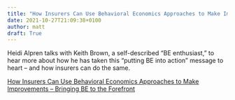 ```yaml
---
title: "How Insurers Can Use Behavioral Economics Approaches to Make Improvements – Bringing BE to the Forefront"
date: 2021-10-27T21:09:38+0100
author: matt
draft: True
---
```

Heidi Alpren talks with Keith Brown, a self-described “BE enthusiast,” to hear more about how he has taken this “putting BE into action” message to heart – and how insurers can do the same.
 

[ How Insurers Can Use Behavioral Economics Approaches to Make Improvements – Bringing BE to the Forefront ]( https://www.genre.com/knowledge/blog/how-insurers-can-use-behavioral-economics-approaches-to-make-improvements-en.html )
